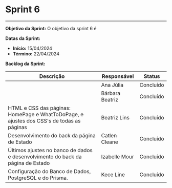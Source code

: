 # **Sprint 6**
<hr style="border: 0; height: 1px; background-color: #000000;">

**Objetivo da Sprint:**
O objetivo da sprint 6 é 

**Datas da Sprint:**

- **Início:** 15/04/2024 
- **Término:** 22/04/2024 

**Backlog da Sprint:**

| Descrição | Responsável | Status |
|------------|-------------|-----------------------|
|  | Ana Júlia | Concluído |
|  | Bárbara Beatriz | Concluído |
| HTML e CSS das páginas: HomePage e WhatToDoPage, e ajustes dos CSS's de todas as páginas  | Beatriz Lins | Concluído |
|  Desenvolvimento do back da página de Estado  | Catlen Cleane | Concluído |
|  Últimos ajustes no banco de dados e desenvolvimento do back da página de Estado | Izabelle Mour | Concluído |
| Configuração do Banco de Dados, PostgreSQL e do Prisma. | Kece Line | Concluído |

